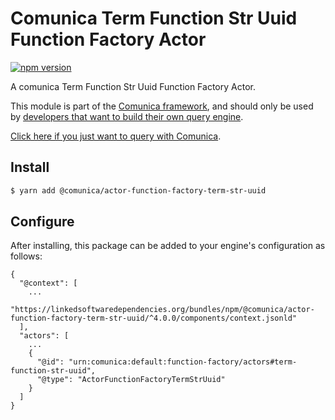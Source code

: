 # Comunica Term Function Str Uuid Function Factory Actor

[![npm version](https://badge.fury.io/js/%40comunica%2Factor-function-factory-term-function-str-uuid.svg)](https://www.npmjs.com/package/@comunica/actor-function-factory-term-str-uuid)

A comunica Term Function Str Uuid Function Factory Actor.

This module is part of the [Comunica framework](https://github.com/comunica/comunica),
and should only be used by [developers that want to build their own query engine](https://comunica.dev/docs/modify/).

[Click here if you just want to query with Comunica](https://comunica.dev/docs/query/).

## Install

```bash
$ yarn add @comunica/actor-function-factory-term-str-uuid
```

## Configure

After installing, this package can be added to your engine's configuration as follows:
```text
{
  "@context": [
    ...
    "https://linkedsoftwaredependencies.org/bundles/npm/@comunica/actor-function-factory-term-str-uuid/^4.0.0/components/context.jsonld"
  ],
  "actors": [
    ...
    {
      "@id": "urn:comunica:default:function-factory/actors#term-function-str-uuid",
      "@type": "ActorFunctionFactoryTermStrUuid"
    }
  ]
}
```
